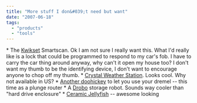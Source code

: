 ```yaml
---
title: "More stuff I don&#039;t need but want"
date: "2007-06-18"
tags: 
  - "products"
  - "tools"
---
```


\* The [Kwikset](http://www.kwikset.com/ "Kwikset.com – Manufacturer of Residential Door Locks and Door Hardware") Smartscan. Ok I am not sure I really want this. What I'd really like is a lock that could be programmed to respond to my car's fob. I have to carry the car thing around anyway, why can't it open my house too? I don't want my thumb to be the identifying device, I don't want to encourage anyone to chop off my thumb. \* [Crystal Weather Station](http://www.core77.com/blog/object_culture/oregon_scientific_crystal_weather_station_6573.asp). Looks cool. Why not available in US? \* [Another doohickey](http://toolmonger.com/2007/06/11/turn-your-dremel-into-a-plunge-router/) to let you use your dremel -- this time as a plunge router \* A [Drobo](http://www.drobo.com/) storage robot. Sounds way cooler than "hard drive enclosure" \* [Ceramic Jellyfish](http://www.makezine.com/blog/archive/2007/06/ceramic_jellyfish.html?CMP=OTC-0D6B48984890) -- awesome looking
